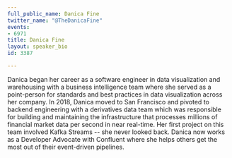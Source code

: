 ```yaml
---
full_public_name: Danica Fine
twitter_name: "@TheDanicaFine"
events:
- 6971
title: Danica Fine
layout: speaker_bio
id: 3387

---
```

Danica began her career as a software engineer in data visualization and warehousing with a business intelligence team where she served as a point-person for standards and best practices in data visualization across her company. In 2018, Danica moved to San Francisco and pivoted to backend engineering with a derivatives data team which was responsible for building and maintaining the infrastructure that processes millions of financial market data per second in near real-time. Her first project on this team involved Kafka Streams -- she never looked back. Danica now works as a Developer Advocate with Confluent where she helps others get the most out of their event-driven pipelines. 